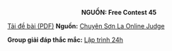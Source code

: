**<center>NGUỒN: Free Contest 45</center>**

[Tải đề bài (PDF)](/statements/2252/iCAR.pdf)
**Nguồn:** [Chuyên Sơn La Online Judge](http://csloj.ddns.net/)

**Group giải đáp thắc mắc:** [Lập trình 24h](https://www.facebook.com/groups/1386904321519984)